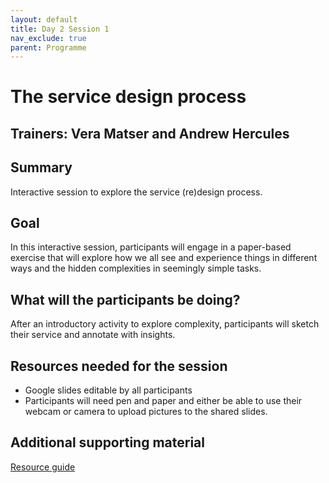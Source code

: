 ```yaml
---
layout: default
title: Day 2 Session 1
nav_exclude: true
parent: Programme
---
```


# The service design process
## Trainers: Vera Matser and Andrew Hercules

## Summary
Interactive session to explore the service (re)design process.

## Goal
In this interactive session, participants will engage in a paper-based exercise that will explore how we all see and experience things in different ways and the hidden complexities in seemingly simple tasks.

## What will the participants be doing?
After an introductory activity to explore complexity, participants will sketch their service and annotate with insights.

## Resources needed for the session
- Google slides editable by all participants
- Participants will need pen and paper and either be able to use their webcam or camera to upload pictures to the shared slides.

## Additional supporting material
[Resource guide](https://docs.google.com/document/d/1NwMA1naFYI-tL3tcsvm2ILvAL5hhh63RR0lly7HNWJI/edit)

